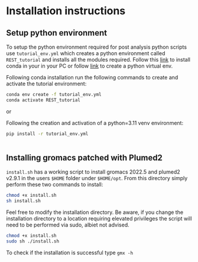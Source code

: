 # Installation instructions

## Setup python environment

To setup the python environment required for post analysis python scripts use `tutorial_env.yml` which creates a python environment called `REST_tutorial` and installs all the modules required. Follow this [link](https://docs.conda.io/projects/conda/en/stable/user-guide/install/index.html) to install conda in your in your PC or follow [link](https://docs.python.org/3/library/venv.html) to create a python virtual env.

Following conda installation run the following commands to create and activate the tutorial environment:

```bash
conda env create -f tutorial_env.yml
conda activate REST_tutorial
```
or 

Following the creation and activation of a python=3.11 venv environment:
```bash
pip install -r tutorial_env.yml
 
```

## Installing gromacs patched with Plumed2

`install.sh` has a working script to install gromacs 2022.5 and plumed2 v2.9.1 in the users `$HOME` folder under `$HOME/opt`.
From this directory simply perform these two commands to install:
```bash
chmod +x install.sh
sh install.sh
```

Feel free to modify the installation directory. Be aware, if you change the installation directory to a location requiring elevated privileges the script will need to be performed via sudo, albiet not advised. 

```bash
chmod +x install.sh
sudo sh ./install.sh
```
To check if the installation is successful type `gmx -h`


